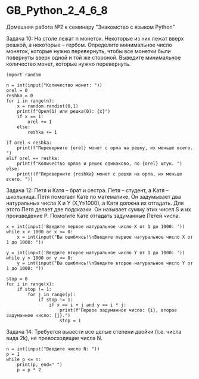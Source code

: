 # GB_Python_2_4_6_8
Домашняя работа №2 к семинару "Знакомство с языком Python"

Задача 10: На столе лежат n монеток. Некоторые из них лежат вверх решкой, а некоторые – гербом. Определите минимальное число монеток, которые нужно перевернуть, чтобы все монетки были повернуты вверх одной и той же стороной. Выведите минимальное количество монет, которые нужно перевернуть.

```
import random

n = int(input("Количество монет: "))
orel = 0
reshka = 0
for i in range(n):
    x = random.randint(0,1)
    print(f"Орел(1) или решка(0): {x}")
    if x == 1:
        orel += 1
    else:
        reshka += 1

if orel < reshka:
    print(f"Переверните {orel} монет с орла на решку, их меньше всего. ")
elif orel == reshka:
    print(f"Количество орлов и решек одинаково, по {orel} штук. ")
else:
    print((f"Переверните {reshka} монет с решки на орла, их меньше всего. "))
```

Задача 12: Петя и Катя – брат и сестра. Петя – студент, а Катя – школьница. Петя помогает Кате по математике. Он задумывает два натуральных числа X и Y (X,Y≤1000), а Катя должна их отгадать. Для этого Петя делает две подсказки. Он называет сумму этих чисел S и их произведение P. Помогите Кате отгадать задуманные Петей числа.

```
x = int(input('Введите первое натуральное число X от 1 до 1000: '))
while x > 1000 or x <= 0:
    x = int(input("Вы ошиблись!\nВведите первое натуральное число X от 1 до 1000: "))

y = int(input('Введите второе натуральное число Y от 1 до 1000: '))
while y > 1000 or y <= 0:
    y = int(input("Вы ошиблись!\nВведите второе натуральное число Y от 1 до 1000: "))

stop = 0
for i in range(x):
    if stop != 1:
        for j in range(y):
            if stop != 1:
                if x == i + j and y == i * j:
                    print(f"Первое задуманное число: {i}, второе задуманное число: {j}.")
                    stop = 1
```

Задача 14: Требуется вывести все целые степени двойки (т.е. числа вида 2k), не превосходящие числа N.

```
n = int(input("Введите число N: "))
p = 1
while p <= n:
    print(p, end=" ")
    p = p * 2
```
